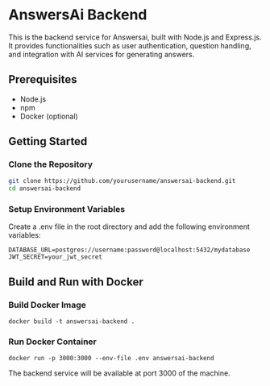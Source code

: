 # AnswersAi Backend

This is the backend service for Answersai, built with Node.js and Express.js. It provides functionalities such as user authentication, question handling, and integration with AI services for generating answers.

## Prerequisites

- Node.js
- npm
- Docker (optional)

## Getting Started

### Clone the Repository

```bash
git clone https://github.com/yourusername/answersai-backend.git
cd answersai-backend
```

### Setup Environment Variables

Create a .env file in the root directory and add the following environment variables:
```
DATABASE_URL=postgres://username:password@localhost:5432/mydatabase
JWT_SECRET=your_jwt_secret
```

## Build and Run with Docker

### Build Docker Image
```
docker build -t answersai-backend .
```

### Run Docker Container
```
docker run -p 3000:3000 --env-file .env answersai-backend
```

The backend service will be available at port 3000 of the machine.
